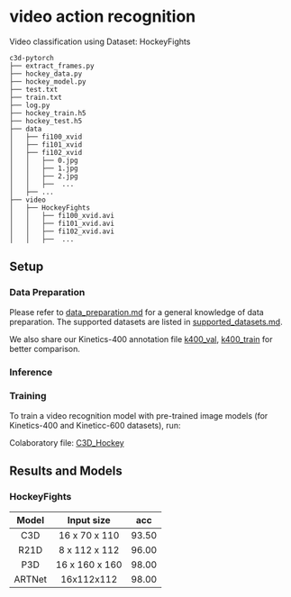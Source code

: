 # video action recognition

Video classification using Dataset: HockeyFights
```
c3d-pytorch
├── extract_frames.py
├── hockey_data.py
├── hockey_model.py
├── test.txt
├── train.txt
├── log.py
├── hockey_train.h5
├── hockey_test.h5
├── data
│   ├── fi100_xvid
│   ├── fi101_xvid
│   ├── fi102_xvid
│   │   ├── 0.jpg
│   │   ├── 1.jpg
│   │   ├── 2.jpg
│   │   ├──  ...
│   ├── ...
├── video
│   ├── HockeyFights
│   │   ├── fi100_xvid.avi
│   │   ├── fi101_xvid.avi
│   │   ├── fi102_xvid.avi
│   │   ├──  ...

```
## Setup
###  Data Preparation

Please refer to [data_preparation.md](docs/data_preparation.md) for a general knowledge of data preparation.
The supported datasets are listed in [supported_datasets.md](docs/supported_datasets.md).

We also share our Kinetics-400 annotation file [k400_val](https://github.com/SwinTransformer/storage/releases/download/v1.0.6/k400_val.txt), [k400_train](https://github.com/SwinTransformer/storage/releases/download/v1.0.6/k400_train.txt) for better comparison.

### Inference


### Training

To train a video recognition model with pre-trained image models (for Kinetics-400 and Kineticc-600 datasets), run:


Colaboratory file: [C3D_Hockey](c3d_hockey.ipynb) 

## Results and Models

### HockeyFights

| Model | Input size | acc |
| :---: | :---: | :---: | 
|  C3D  |     16 x 70 x 110     |  93.50  | 
|  R21D  |     8 x 112 x 112      |  96.00  |
|  P3D  |     16 x 160 x 160      |  98.00 |
|  ARTNet  |     16x112x112      |  98.00  |
